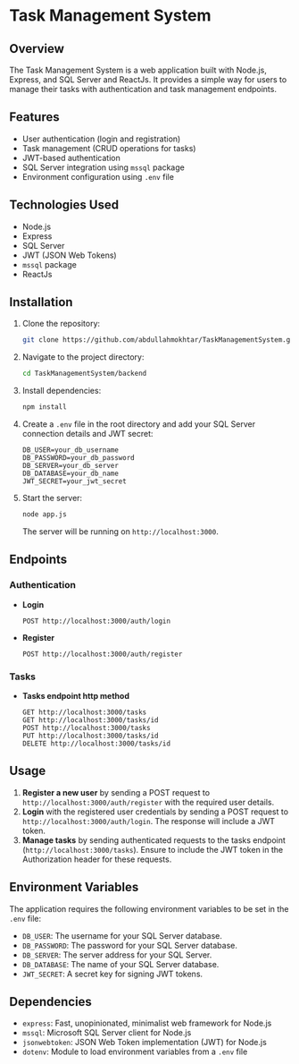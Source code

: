 # Task Management System

## Overview

The Task Management System is a web application built with Node.js, Express, and SQL Server and ReactJs. It provides a simple way for users to manage their tasks with authentication and task management endpoints.

## Features

- User authentication (login and registration)
- Task management (CRUD operations for tasks)
- JWT-based authentication
- SQL Server integration using `mssql` package
- Environment configuration using `.env` file

## Technologies Used

- Node.js
- Express
- SQL Server
- JWT (JSON Web Tokens)
- `mssql` package
- ReactJs

## Installation

1. Clone the repository:

   ```bash
   git clone https://github.com/abdullahmokhtar/TaskManagementSystem.git
   ```



2. Navigate to the project directory:

   ```bash
   cd TaskManagementSystem/backend
   ```

3. Install dependencies:

   ```bash
   npm install
   ```

4. Create a `.env` file in the root directory and add your SQL Server connection details and JWT secret:

   ```plaintext
   DB_USER=your_db_username
   DB_PASSWORD=your_db_password
   DB_SERVER=your_db_server
   DB_DATABASE=your_db_name
   JWT_SECRET=your_jwt_secret
   ```

5. Start the server:

   ```bash
   node app.js
   ```

   The server will be running on `http://localhost:3000`.

## Endpoints

### Authentication

- **Login**

  ```http
  POST http://localhost:3000/auth/login
  ```

- **Register**

  ```http
  POST http://localhost:3000/auth/register
  ```

### Tasks

- **Tasks endpoint http method**

  ```http
  GET http://localhost:3000/tasks
  GET http://localhost:3000/tasks/id
  POST http://localhost:3000/tasks
  PUT http://localhost:3000/tasks/id
  DELETE http://localhost:3000/tasks/id
  ```



## Usage

1. **Register a new user** by sending a POST request to `http://localhost:3000/auth/register` with the required user details.
2. **Login** with the registered user credentials by sending a POST request to `http://localhost:3000/auth/login`. The response will include a JWT token.
3. **Manage tasks** by sending authenticated requests to the tasks endpoint (`http://localhost:3000/tasks`). Ensure to include the JWT token in the Authorization header for these requests.

## Environment Variables

The application requires the following environment variables to be set in the `.env` file:

- `DB_USER`: The username for your SQL Server database.
- `DB_PASSWORD`: The password for your SQL Server database.
- `DB_SERVER`: The server address for your SQL Server.
- `DB_DATABASE`: The name of your SQL Server database.
- `JWT_SECRET`: A secret key for signing JWT tokens.

## Dependencies

- `express`: Fast, unopinionated, minimalist web framework for Node.js
- `mssql`: Microsoft SQL Server client for Node.js
- `jsonwebtoken`: JSON Web Token implementation (JWT) for Node.js
- `dotenv`: Module to load environment variables from a `.env` file


```
````
